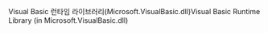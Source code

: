 <span data-ttu-id="0fce5-101">Visual Basic 런타임 라이브러리(Microsoft.VisualBasic.dll)</span><span class="sxs-lookup"><span data-stu-id="0fce5-101">Visual Basic Runtime Library (in Microsoft.VisualBasic.dll)</span></span>